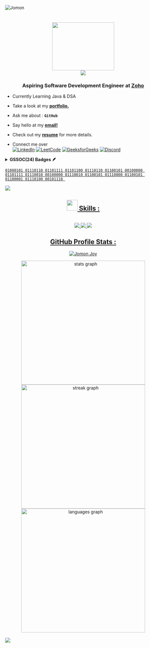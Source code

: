 <p align="left"> <img src="https://komarev.com/ghpvc/?username=Jomon-J&label=Profile%20views&color=707070&style=flat" alt="Jomon" /> </p>

<h1 align="center">
<img src="https://github.com/Jomon-J/Jomon-J/blob/main/Assets/Programmer.gif" height="155" width="200" align="middle"/>  <br>  <img src="https://readme-typing-svg.herokuapp.com/?font=Righteous&size=35&&&color=62dafc&center=true&vCenter=true&width=500&height=70&duration=2500&lines=Hi+There+!+;+I'm+Jomon+Joy+!;" />
</h1>

<h3 align="center">Aspiring Software Development Engineer at <a href="https://www.zoho.com/">Zoho</a></h3>


-  Currently Learning   Java & DSA 


-  Take a look at my <a a href="https://jomon.vercel.app/" target="_blank">**portfolio.**</a>


-  Ask me about    : **```GitHub```**


-  Say hello at my <a href="mailto:jomon.reachout@gmail.com" target="_blank">**email!**</a>


- Check out my <a href="https://drive.google.com/drive/folders/1Xtc_jAm3jnVh-o5JRLVb_o7RFGIA5fVK?usp=drive_link" target="_blank">**resume**</a> for more details.


- Connect me over <br>
[![LinkedIn](https://img.shields.io/badge/linkedin-%2320232a.svg?style=normal&logo=linkedIn&logoColor=%230077B5)](https://www.linkedin.com/in/jomon-j)
[![LeetCode](https://img.shields.io/badge/LeetCode-%2320232a.svg?style=normal&logo=LeetCode&logoColor=%FFA116)](https://leetcode.com/u/Jomon-J/)
[![GeeksforGeeks](https://img.shields.io/badge/GeeksforGeeks-%2320232a.svg?style=normal&logo=geeksforgeeks&logoColor=%2300C853)](https://auth.geeksforgeeks.org/user/jomonjoy/)
[![Discord](https://img.shields.io/badge/Discord-%2320232a.svg?style=normal&logo=discord&logoColor=%237289DA)](https://discord.gg/gjdGS6BJ)

<details>	
 <summary><b>GSSOC(24) Badges 🪶</b></summary><br>
<div style='display:flex; align-items:center; gap: 10px;' align='center'><a href="https://gssoc.girlscript.tech/leaderboard">
<img src="https://github.com/user-attachments/assets/74ecf3d1-4e82-4ef4-a79c-5d023d0fcc75"
 width="100px" height="100px" />
<img src="https://github.com/user-attachments/assets/c992de38-cbb6-449f-866c-d92fc71b2c43" width="100px" height="100px" />
<img src="https://github.com/user-attachments/assets/be8b9220-1265-4a45-87ee-3184688cd530" width="100px" height="100px" />
<img src="https://github.com/user-attachments/assets/0d9acb61-4e5d-428f-9e31-ef9dba31b9d8" width="100px" height="100px" />
<img src="https://github.com/user-attachments/assets/5d152785-575a-43d1-b1dc-3b7ca97f029b" width="100px" height="100px" />
<img src="https://github.com/user-attachments/assets/0fdbc388-9047-4599-acdd-2d701d10f54a"
 width="100px" height="100px" />
</div>
</details>

```
01000101 01110110 01101111 01101100 01110110 01100101 00100000 01101111 01110010 00100000 01110010 01100101 01110000 01100101 01100001 01110100 00101110 

```

<img src="https://raw.githubusercontent.com/Jomon-J/Jomon-J/main/Assets/horizontal%20line%20.gif"><br>

## <div align="center"><img src = "https://github.com/Jomon-J/Jomon-J/blob/main/Assets/Coder.gif" width = 35px> Skills :
  </div>

<br/>
<div align="center">
    <img src="https://skillicons.dev/icons?i=java,python,html,css,javascript,typescript" />
    <img src="https://skillicons.dev/icons?i=tailwind,bootstrap,react,redux,nextjs,nodejs"/>
  <img src="https://skillicons.dev/icons?i=expressjs,mongodb,mysql,git,github,firebase"/>
</div>

## <div align="center">GitHub Profile Stats :

<p align="center"><img src="https://github-profile-trophy.vercel.app/?username=Jomon-J" target="_blank" alt="Jomon Joy" /> </p>

<div align="center">
<img src="https://github-readme-stats.vercel.app/api?username=Jomon-J&theme=react&show_icons=true&hide_border=true&count_private=true" alt="stats graph" width="400" /><br>
<img src="https://github-readme-streak-stats.herokuapp.com/?user=Jomon-J&theme=react&hide_border=true" alt="streak graph" width="400"/><br>
<img src="https://github-readme-stats.vercel.app/api/top-langs/?username=Jomon-J&theme=react&show_icons=true&hide_border=true&layout=compact" alt="languages graph" width="400" />
</div>

<br>
                                <img src="https://readme-typing-svg.herokuapp.com/?font=Righteous&size=30&&&color=ffffff&center=true&vCenter=true&width=400&height=50&duration=5500&lines=Thank+you+for+visiting...;" />
